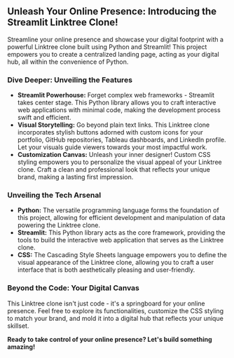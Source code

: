 ## Unleash Your Online Presence: Introducing the Streamlit Linktree Clone!

Streamline your online presence and showcase your digital footprint with a powerful Linktree clone built using Python and Streamlit! This project empowers you to create a centralized landing page, acting as your digital hub, all within the convenience of Python.

### Dive Deeper: Unveiling the Features

* **Streamlit Powerhouse:** Forget complex web frameworks - Streamlit takes center stage.  This Python library allows you to craft interactive web applications with minimal code, making the development process swift and efficient. 
* **Visual Storytelling:**  Go beyond plain text links. This Linktree clone incorporates stylish buttons adorned with custom icons for your portfolio, GitHub repositories, Tableau dashboards, and LinkedIn profile. Let your visuals guide viewers towards your most impactful work.
* **Customization Canvas:** Unleash your inner designer!  Custom CSS styling empowers you to personalize the visual appeal of your Linktree clone.  Craft a clean and professional look that reflects your unique brand, making a lasting first impression.

### Unveiling the Tech Arsenal

* **Python:** The versatile programming language forms the foundation of this project, allowing for efficient development and manipulation of data powering the Linktree clone.
* **Streamlit:** This Python library acts as the core framework, providing the tools to build the interactive web application that serves as the Linktree clone.
* **CSS:** The Cascading Style Sheets language empowers you to define the visual appearance of the Linktree clone, allowing you to craft a user interface that is both aesthetically pleasing and user-friendly.


### Beyond the Code: Your Digital Canvas

This Linktree clone isn't just code - it's a springboard for your online presence. Feel free to explore its functionalities, customize the CSS styling to match your brand, and mold it into a digital hub that reflects your unique skillset. 

**Ready to take control of your online presence? Let's build something amazing!**

